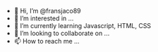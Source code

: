 - 👋 Hi, I’m @fransjaco89
- 👀 I’m interested in ...
- 🌱 I’m currently learning Javascript, HTML, CSS
- 💞️ I’m looking to collaborate on ...
- 📫 How to reach me ...

<!---
fransjaco89/fransjaco89 is a ✨ special ✨ repository because its `README.md` (this file) appears on your GitHub profile.
You can click the Preview link to take a look at your changes.
--->
